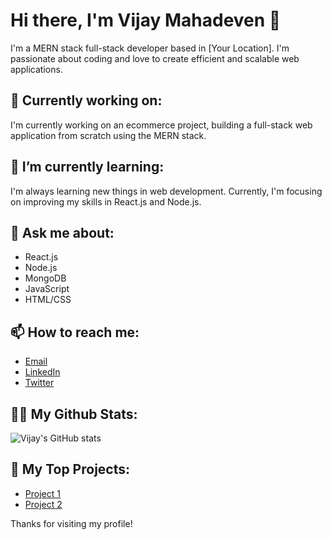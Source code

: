 # Hi there, I'm Vijay Mahadeven 👋

I'm a MERN stack full-stack developer based in [Your Location]. I'm passionate about coding and love to create efficient and scalable web applications.

## 🔭 Currently working on:
I'm currently working on an ecommerce project, building a full-stack web application from scratch using the MERN stack.

## 🌱 I’m currently learning:
I'm always learning new things in web development. Currently, I'm focusing on improving my skills in React.js and Node.js.

## 💬 Ask me about:
- React.js
- Node.js
- MongoDB
- JavaScript
- HTML/CSS

## 📫 How to reach me:
- [Email](mailto:vijaymahadeven@email.com)
- [LinkedIn](https://www.linkedin.com/in/vijaymahadeven)
- [Twitter](https://twitter.com/VijayMahadeven)

## 🧑‍💻 My Github Stats:
![Vijay's GitHub stats](https://github-readme-stats.vercel.app/api?username=Vijaymahadeven97&show_icons=true&theme=radical)

## 🌟 My Top Projects:
- [Project 1](https://github.com/vijaymahadeven/project1)
- [Project 2](https://github.com/vijaymahadeven/project2)

Thanks for visiting my profile!
